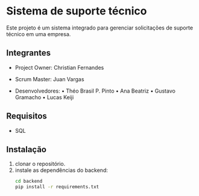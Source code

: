 # Sistema de suporte técnico

Este projeto é um sistema integrado para gerenciar solicitações de suporte técnico em uma empresa.

## Integrantes 
- Project Owner:
Christian Fernandes 

- Scrum Master:
Juan Vargas

- Desenvolvedores:
• Théo Brasil P. Pinto
• Ana Beatriz
• Gustavo Gramacho
• Lucas Keiji


## Requisitos
- SQL

## Instalação
1. clonar o repositório.
2. instale as dependências do backend:
   ````bash
   cd backend
   pip install -r requirements.txt